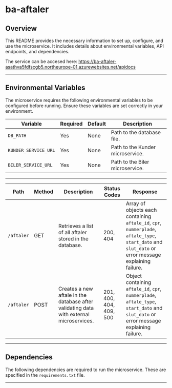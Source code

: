 # ba-aftaler

## Overview

This README provides the necessary information to set up, configure, and use the microservice. It includes details about environmental variables, API endpoints, and dependencies.

The service can be accesed here: https://ba-aftaler-asathva5fdfscgb5.northeurope-01.azurewebsites.net/apidocs


---

## Environmental Variables

The microservice requires the following environmental variables to be configured before running. Ensure these variables are set correctly in your environment.

| Variable  | Required | Default | Description                |
| --------- | -------- | ------- | -------------------------- |
| `DB_PATH` | Yes      | None    | Path to the database file. |
|`KUNDER_SERVICE_URL`|Yes|None|Path to the Kunder microservice.|
|`BILER_SERVICE_URL`|Yes|None|Path to the Biler microservice.|

---


| **Path**       | **Method** | **Description** | **Status Codes**  | **Response** |
|------------|------------|--------------------|---------------|---------------------|
| `/aftaler`     | GET        | Retrieves a list of all aftaler stored in the database. | 200, 404  | Array of objects each containing `aftale_id`, `cpr`, `nummerplade`, `aftale_type`, `start_dato` and `slut_dato` or error message explaining failure. |
| `/aftaler`     | POST       | Creates a new aftale in the database after validating data with external microservices. | 201, 400, 404, 409, 500  | Object containing `aftale_id`, `cpr`, `nummerplade`, `aftale_type`, `start_dato` and `slut_dato` or error message explaining failure. |

---

## Dependencies

The following dependencies are required to run the microservice. These are specified in the `requirements.txt` file.

---
